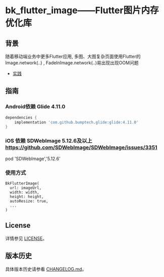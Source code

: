 # bk_flutter_image——Flutter图片内存优化库

 ## 背景
 随着移动端业务中更多Flutter应用, 多图、大图复杂页面使用Flutter的Image.network(..) , FadeInImage.network(..)易出现出现OOM问题
 * [实践](https://mp.weixin.qq.com/s/yUm4UFggYLgDbj4_JCjEdg)

 ## 指南

 ### Android依赖 Glide 4.11.0

 ```gradle
 dependencies {
     implementation 'com.github.bumptech.glide:glide:4.11.0'
 }
 ```

 ### iOS 依赖 SDWebImage 5.12.6及以上 https://github.com/SDWebImage/SDWebImage/issues/3351
 pod 'SDWebImage','5.12.6' 

 ### 使用方式

 ```
 BkFlutterImage(
   url: imageUrl,
   width: width,
   height: height,
   autoResize: true,
   ...
 )
 ```

 ## License

 详情参见 [LICENSE](./LICENSE)。

 ## 版本历史
 具体版本历史请参看 [CHANGELOG.md](./CHANGELOG.md)。
